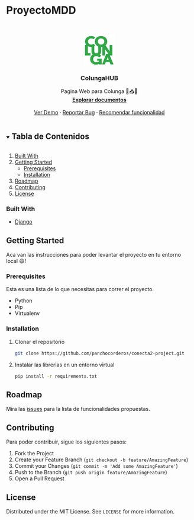 # ProyectoMDD
<!-- PROJECT LOGO -->
<br />
<p align="center">
  <a href="https://github.com/panchocorderos/conecta2-project">
    <img src="image/logo1.png" alt="Logo" width="80" height="80">
  </a>

  <h3 align="center">ColungaHUB</h3>

  <p align="center">
    Pagina Web para Colunga &#128215;&#128229;&#128231;
    <br />
    <a href="https://github.com/panchocorderos/conecta2-project"><strong>Explorar documentos</strong></a>
    <br />
    <br />
    <a href="https://github.com/panchocorderos/conecta2-project">Ver Demo</a>
    ·
    <a href="https://github.com/panchocorderos/conecta2-project/issues">Reportar Bug</a>
    ·
    <a href="https://github.com/panchocorderos/conecta2-project/issues">Recomendar funcionalidad</a>
  </p>
</p>



<!-- TABLE OF CONTENTS -->
<details open="open">
  <summary><h2 style="display: inline-block">Tabla de Contenidos</h2></summary>
  <ol>
    <li>
        <a href="#built-with">Built With</a>
    </li>
    <li>
      <a href="#getting-started">Getting Started</a>
      <ul>
        <li><a href="#prerequisites">Prerequisites</a></li>
        <li><a href="#installation">Installation</a></li>
      </ul>
    </li>
    <li><a href="#roadmap">Roadmap</a></li>
    <li><a href="#contributing">Contributing</a></li>
    <li><a href="#license">License</a></li>
  </ol>
</details>




### Built With

* [Django](https://www.djangoproject.com/)
<!-- GETTING STARTED -->
## Getting Started

Aca van las instrucciones para poder levantar el proyecto en tu entorno local :smile:! 
### Prerequisites

Esta es una lista de lo que necesitas para correr el proyecto.
* Python
* Pip
* Virtualenv

### Installation

1. Clonar el repositorio
   ```sh
   git clone https://github.com/panchocorderos/conecta2-project.git
	 ```
2. Instalar las librerias en un entorno virtual
   ```sh
   pip install -r requirements.txt
	 ```

<!-- ROADMAP -->
## Roadmap

Mira las [issues](https://github.com/panchocorderos/conecta2-project/issues) para la lista de funcionalidades propuestas.



<!-- CONTRIBUTING -->
## Contributing

Para poder contribuir, sigue los siguientes pasos:

1. Fork the Project
2. Create your Feature Branch (`git checkout -b feature/AmazingFeature`)
3. Commit your Changes (`git commit -m 'Add some AmazingFeature'`)
4. Push to the Branch (`git push origin feature/AmazingFeature`)
5. Open a Pull Request



<!-- LICENSE -->
## License

Distributed under the MIT License. See `LICENSE` for more information.


